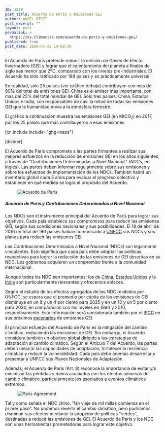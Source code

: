 ```yaml
---
ID: 1810
post_title: Acuerdo de París y emisiones GEI
author: ANGEL UTSET
post_excerpt: ""
layout: post
permalink: >
  https://es.climarisk.com/acuerdo-de-paris-y-emisiones-gei/
published: true
post_date: 2020-04-22 14:08:39
---
```

<!-- wp:paragraph -->
<p>El Acuerdo de París pretende reducir la emisión de Gases de Efecto Invernadero (GEI) y lograr que el calentamiento del planeta a finales de siglo sea menor que 2ºC, comparado con los niveles pre-industriales. El Acuerdo ha sido ratificado por 188 países y es prácticamente universal.</p>
<!-- /wp:paragraph -->

<!-- wp:more -->
<!--more-->
<!-- /wp:more -->

<!-- wp:paragraph {"className":"framed-box"} -->
<p class="framed-box">En realidad, solo 25 países (ver gráfico debajo) contribuyen con más del 90% del total de emisiones GEI. China es el emisor más importante, con más del 25% del total mundial de GEI. Solo tres países: China, Estados Unidos e India, son responsables de casi la mitad de todas las emisiones GEI que la humanidad envía a la atmósfera terrestre. </p>
<!-- /wp:paragraph -->

<!-- wp:paragraph -->
<p>El gráfico a continuación muestra las emisiones GEI (en MtCO<sub>2</sub>) en 2017, por los 25 países que más contribuyeron a esas emisiones.</p>
<!-- /wp:paragraph -->

<!-- wp:shortcode -->
[cr_include include="ghg-maps"]
<!-- /wp:shortcode -->

<!-- wp:shortcode -->
[divider]
<!-- /wp:shortcode -->

<!-- wp:paragraph -->
<p>El Acuerdo de París compromete a las partes firmantes a realizar sus mejores esfuerzos en la reducción de emisiones GEI en los años siguientes, a través de "Contribuciones Determinadas a Nivel Nacional" <em>(NDCs</em>, en inglés). Las partes deben informar regularmente sobre sus emisiones y sobre los esfuerzos de implementación de los NDCs. También habrá un inventario global cada 5 años para evaluar el progreso colectivo y establecer en qué medida se logra el propósito del Acuerdo.</p>
<!-- /wp:paragraph -->

<!-- wp:image -->
<figure class="wp-block-image"><img src="https://unfccc.int/sites/default/files/styles/hero_carousel_960x640/public/paris_agreement_adopted_1_758.jpg?itok=WTjOIvOr" alt="Acuerdo de Paris"/></figure>
<!-- /wp:image -->

<!-- wp:heading {"level":5} -->
<h5>Acuerdo de París y Contribuciones Determinadas a Nivel Nacional</h5>
<!-- /wp:heading -->

<!-- wp:paragraph -->
<p>Los NDCs son el instrumento principal del Acuerdo de París para lograr sus objetivos. Cada país establece sus compromisos para reducir las emisiones GEI, según sus condiciones nacionales y sus posibilidades. El 18 de abril de 2016 un total de 190 países habían comunicado a <a rel="noreferrer noopener" href="https://unfccc.int/" target="_blank">UNFCC</a> sus NDCs y sus planes para reducir las emisiones GEI. </p>
<!-- /wp:paragraph -->

<!-- wp:paragraph {"className":"framed-box"} -->
<p class="framed-box">Las Contribuciones Determinadas a Nivel Nacional (NDCs) son legalmente vinculantes. Esto significa que cada país debe adoptar las políticas respectivas para lograr la reducción de las emisiones de GEI descritas en su NDC. Los gobiernos adquieren un compromiso frente a la comunidad internacional. </p>
<!-- /wp:paragraph -->

<!-- wp:paragraph -->
<p>Aunque todos los NDC son importantes; los de <a rel="noreferrer noopener" href="https://www4.unfccc.int/sites/ndcstaging/PublishedDocuments/China%20First/China's%20First%20NDC%20Submission.pdf" target="_blank">China</a>, <a rel="noreferrer noopener" href="https://www4.unfccc.int/sites/ndcstaging/PublishedDocuments/United%20States%20of%20America%20First/U.S.A.%20First%20NDC%20Submission.pdf" target="_blank">Estados Unidos</a> y la <a rel="noreferrer noopener" href="https://www4.unfccc.int/sites/ndcstaging/PublishedDocuments/India%20First/INDIA%20INDC%20TO%20UNFCCC.pdf" target="_blank">India</a> son particularmente relevantes y ofrecemos enlaces.</p>
<!-- /wp:paragraph -->

<!-- wp:paragraph -->
<p>Según el estudio de los efectos agregados de los NDC recibidos por UNFCC, se espera que el promedio per cápita de las emisiones de GEI disminuya en un 8 y un 4 por ciento para 2025 y en un 10 y un 5 por ciento para 2030, en comparación con los niveles en 1990 y 2010, respectivamente. Esta información será considerada también por el <a rel="noreferrer noopener" href="https://www.ipcc.ch/languages-2/spanish/" target="_blank">IPCC</a> en sus próximos <a href="https://es.climarisk.com/proyecciones-del-cambio-climatico/">escenarios</a> de emisiones GEI.</p>
<!-- /wp:paragraph -->

<!-- wp:paragraph -->
<p>El principal esfuerzo del Acuerdo de París es  la mitigación del cambio climático, reduciendo las emisiones de GEI. Sin embargo, el Acuerdo considera también un objetivo global dirigido a las estrategias de adaptación al cambio climático. Según el Artículo 7 del Acuerdo, las partes deben mejorar las capacidades de adaptación, fortalecer la resiliencia climática y reducir la vulnerabilidad. Cada país debe además  desarrollar y presentar a UNFCC sus Planes Nacionales de Adaptación.</p>
<!-- /wp:paragraph -->

<!-- wp:paragraph -->
<p>Además, el Acuerdo de París (Art. 8) reconoce la importancia de evitar y/o minimizar las pérdidas y daños asociados con los efectos adversos del cambio climático, particularmente los asociados a eventos climáticos extremos.</p>
<!-- /wp:paragraph -->

<!-- wp:image {"id":2471} -->
<figure class="wp-block-image"><img src="https://climarisk.com/wp-content/uploads/2020/04/Paris-Agreement-1024x768.jpg" alt="Paris Agreement" class="wp-image-2471"/></figure>
<!-- /wp:image -->

<!-- wp:paragraph {"className":"framed-box"} -->
<p class="framed-box">Tal y como señala el NDC chino, "Un viaje de mil millas comienza en el primer paso". No podemos revertir el cambio climático, pero podríamos disminuir sus efectos mediante la adopción de políticas "verdes", destinadas a reducir las emisiones de GEI. El Acuerdo de París y los NDC son unas herramientas prometedoras para lograr este objetivo.</p>
<!-- /wp:paragraph -->